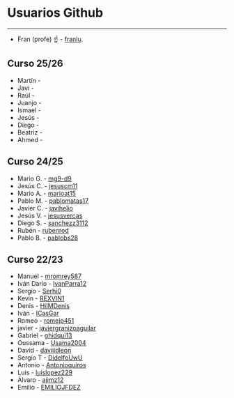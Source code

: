 # Usuarios Github

----

* Fran (profe) :point_up: - [franlu](https://github.com/franlu).

## Curso 25/26

* Martín - []()
* Javi - []()
* Raúl - []()
* Juanjo - []()
* Ismael - []()
* Jesús - []()
* Diego - []()
* Beatriz - []()
* Ahmed - []()

## Curso 24/25

* Mario G. - [mg9-d9](https://github.com/mg9-d9)
* Jesús C. - [jesuscm11](https://github.com/jesuscm11)
* Mario A. - [marioat15](https://github.com/Marioat15)
* Pablo M. - [pablomatas17](https://github.com/pablomatas17)
* Javier C. - [javihelio](https://github.com/javihelio)
* Jesús V. - [jesusvercas](https://github.com/jesusvercas)
* Diego S. - [sanchezz3112](https://github.com/sanchezz3112)
* Rubén - [rubenrod](https://github.com/rubenrod)
* Pablo B.  - [pablobs28](https://github.com/)

## Curso 22/23

* Manuel - [mromrey587](https://github.com/mromrey587/1-GSDAM-Lenguaje-De-Marcas)
* Iván Darío - [IvanParra12](https://github.com/IvanParra12/1DAM-LMSGI)
* Sergio - [Serhi0](https://github.com/Serhi0/1DAM-LMSGI)
* Kevin - [REXVIN1](https://github.com/REXVIN1/1-DAM-LMSGI)
* Denis - [HiIMDenis](https://github.com/HiIMDenis)
* Iván - [ICasGar](https://github.com/ICasGar/1-DAM/tree/ICasGar/1-DAM-LDMSGI)
* Romeo - [romejp451](https://github.com/romejp451)
* javier - [javiergranizoaguilar](https://github.com/javiergranizoaguilar/1-dam-LMSGI)
* Gabriel - [ghidqui13](https://github.com/ghidqui13/1DAM-LMSGI)
* Oussama - [Usama2004](https://github.com/Usama2004/1-DAM-LMSGI)
* David - [daviiidleon](https://github.com/daviiidleon)
* Sergio T - [DidelfoUwU](https://github.com/DidelfoUwU/1Dam-LMSGI)
* Antonio - [Antonioquiros](https://github.com/Antonioquiros/1-DAM-LMSGI)
* Luis - [luislopez229](https://github.com/luislopez229/1-DAM-LMSGI)
* Álvaro - [ajimz12](https://github.com/ajimz12/1DAM-LMSGI)
* Emilio - [EMILIOJFDEZ](https://github.com/EMILIOJFDEZ/1-DAM-LMSGI)
